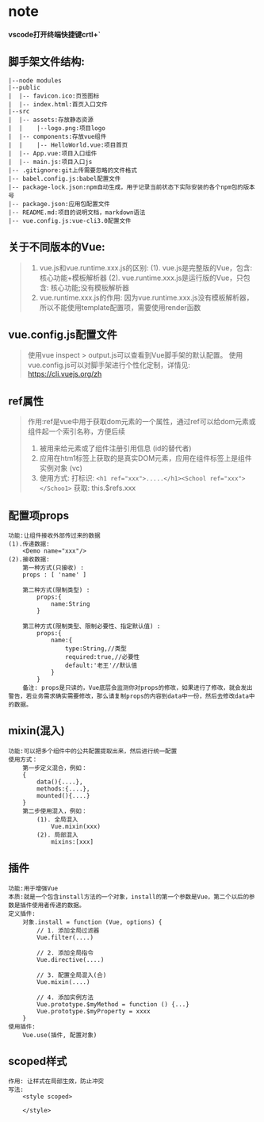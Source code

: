 # note
**vscode打开终端快捷键crtl+`**

## 脚手架文件结构:
    |--node modules
    |--public
    |  |-- favicon.ico:页签图标
    |  |-- index.html:首页入口文件
    |--src
    |  |-- assets:存放静态资源
    |  |    |--logo.png:项目logo
    |  |-- components:存放vue组件
    |  |    |-- HelloWorld.vue:项目首页
    |  |-- App.vue:项目入口组件
    |  |-- main.js:项目入口js
    |-- .gitignore:git上传需要忽略的文件格式
    |-- babel.config.js:babel配置文件
    |-- package-lock.json:npm自动生成，用于记录当前状态下实际安装的各个npm包的版本号
    |-- package.json:应用包配置文件
    |-- README.md:项目的说明文档，markdown语法
    |-- vue.config.js:vue-cli3.0配置文件

## 关于不同版本的Vue:
> 1. vue.js和vue.runtime.xxx.js的区别:
    (1). vue.js是完整版的Vue，包含:核心功能+模板解析器
    (2). vue.runtime.xxx.js是运行版的Vue，只包含: 核心功能;没有模板解析器
> 2. vue.runtime.xxx.js的作用:
      因为vue.runtime.xxx.js没有模板解析器，所以不能使用template配置项，需要使用render函数

## vue.config.js配置文件
>  使用vue inspect > output.js可以查看到Vue脚手架的默认配置。
>  使用vue.config.js可以对脚手架进行个性化定制，详情见: https://cli.vuejs.org/zh


## ref属性
> 作用:ref是vue中用于获取dom元素的一个属性，通过ref可以给dom元素或组件起一个索引名称，方便后续
> 1. 被用来给元素或了组件注册引用信息 (id的替代者)
> 2. 应用在htm1标签上获取的是真实DOM元素，应用在组件标签上是组件实例对象 (vc)
> 3. 使用方式:
>   打标识: `<h1 ref="xxx">.....</h1><School ref="xxx"></Schoo1>`
>   获取: this.$refs.xxx
>
## 配置项props
    功能:让组件接收外部传过来的数据
    (1).传递数据:
        <Demo name="xxx"/>
    (2).接收数据:
        第一种方式(只接收) :
        props : [ 'name' ]

        第二种方式(限制类型) :
            props:{
                name:String
            }

        第三种方式(限制类型、限制必要性、指定默认值) :
            props:{
                name:{
                    type:String,//类型
                    required:true,//必要性
                    default:'老王'//默认值
                }
            }
        备注: props是只读的，Vue底层会监测你对props的修改，如果进行了修改，就会发出警告，若业务需求确实需要修改，那么请复制props的内容到data中一份，然后去修改data中的数据。
                
## mixin(混入)


    功能:可以把多个组件中的公共配置提取出来，然后进行统一配置
    使用方式：
        第一步定义混合，例如：
        {
            data(){....},
            methods:{....},
            mounted(){....}
        }
        第二步使用混入，例如：
            (1). 全局混入
                Vue.mixin(xxx)
            (2). 局部混入
                mixins:[xxx]

## 插件
    功能:用于增强Vue
    本质:就是一个包含install方法的一个对象，install的第一个参数是Vue，第二个以后的参数是插件使用者传递的数据。
    定义插件:
        对象.install = function (Vue, options) {
            // 1. 添加全局过滤器
            Vue.filter(....)

            // 2. 添加全局指令
            Vue.directive(....)

            // 3. 配置全局混入(合)
            Vue.mixin(....)

            // 4. 添加实例方法
            Vue.prototype.$myMethod = function () {...}
            Vue.prototype.$myProperty = xxxx
        }
    使用插件:
        Vue.use(插件, 配置对象)
 
## scoped样式
    作用: 让样式在局部生效，防止冲突
    写法: 
        <style scoped>

        </style>
